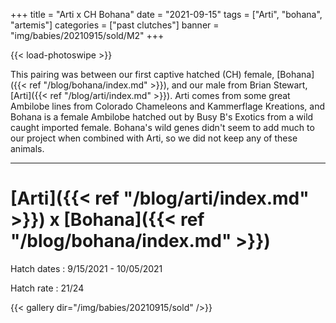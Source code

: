 +++
title = "Arti x CH Bohana"
date = "2021-09-15"
tags = ["Arti", "bohana", "artemis"]
categories = ["past clutches"]
banner = "img/babies/20210915/sold/M2"
+++

{{< load-photoswipe >}}

This pairing was between our first captive hatched (CH) female, [Bohana]({{< ref "/blog/bohana/index.md" >}}), and our male from Brian Stewart, [Arti]({{< ref "/blog/arti/index.md" >}}). Arti comes from some great Ambilobe lines from Colorado Chameleons and Kammerflage Kreations, and Bohana is a female Ambilobe hatched out by Busy B's Exotics from a wild caught imported female. Bohana's wild genes didn't seem to add much to our project when combined with Arti, so we did not keep any of these animals.

---

# [Arti]({{< ref "/blog/arti/index.md" >}}) x [Bohana]({{< ref "/blog/bohana/index.md" >}})

Hatch dates
: 9/15/2021 - 10/05/2021

Hatch rate
: 21/24

{{< gallery dir="/img/babies/20210915/sold" />}}